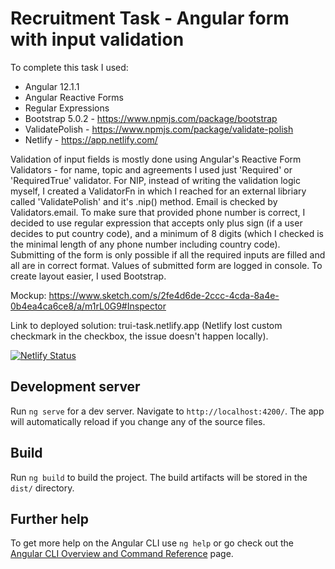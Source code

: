 # Recruitment Task - Angular form with input validation 

To complete this task I used:

* Angular 12.1.1
* Angular Reactive Forms 
* Regular Expressions
* Bootstrap 5.0.2 - https://www.npmjs.com/package/bootstrap
* ValidatePolish - https://www.npmjs.com/package/validate-polish
* Netlify - https://app.netlify.com/

Validation of input fields is mostly done using Angular's Reactive Form Validators - for name, topic and agreements I used just 'Required' or 'RequiredTrue' validator. For NIP, instead of writing the validation logic myself, I created a ValidatorFn in which I reached for an external libriary called 'ValidatePolish' and it's .nip() method. Email is checked by Validators.email. To make sure that provided phone number is correct, I decided to use regular expression that accepts only plus sign (if a user decides to put country code), and a minimum of 8 digits (which I checked is the minimal length of any phone number including country code). Submitting of the form is only possible if all the required inputs are filled and all are in correct format. Values of submitted form are logged in console. To create layout easier, I used Bootstrap.

Mockup: https://www.sketch.com/s/2fe4d6de-2ccc-4cda-8a4e-0b4ea4ca6ce8/a/m1rL0G9#Inspector

Link to deployed solution: trui-task.netlify.app (Netlify lost custom checkmark in the checkbox, the issue doesn't happen locally).

[![Netlify Status](https://api.netlify.com/api/v1/badges/8faa167d-7280-4dc7-b9d9-aed1f4607aae/deploy-status)](https://app.netlify.com/sites/trui-task/deploys)

## Development server

Run `ng serve` for a dev server. Navigate to `http://localhost:4200/`. The app will automatically reload if you change any of the source files.

## Build

Run `ng build` to build the project. The build artifacts will be stored in the `dist/` directory.

## Further help

To get more help on the Angular CLI use `ng help` or go check out the [Angular CLI Overview and Command Reference](https://angular.io/cli) page.
